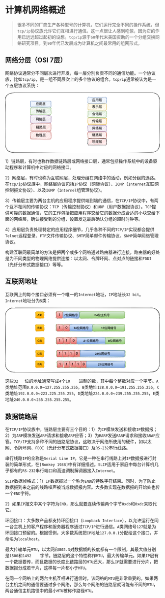 # 计算机网络概述

> 很多不同的厂商生产各种型号的计算机，它们运行完全不同的操作系统，但`tcp/ip`协议族允许它们互相进行通信。这一点很让人感到吃惊，因为它的作用已远远超过起初的设想。`tcp/ip`源于`60`年代末美国资助的一个分组交换网络研究项目，到`90`年代已发展成为计算机之间最常用的组网形式。

## 网络分层（OSI 7层）

网络协议通常分不同层次进行开发，每一层分别负责不同的通信功能。一个协议族，比如`tcp/ip`，是一组不同层次上的多个协议的组合。`tcp/ip`通常被认为是一个五层协议系统：

![network-layer](./reference-media/network-layer.png)

1）链路层，有时也称作数据链路层或网络接口层，通常包括操作系统中的设备驱动程序和计算机中对应的网络接口。

2）网络层，有时也称为互联网层，处理分组在网络中的活动，例如分组的选路。在`tcp/ip`协议族中，网络层协议包括`IP`协议（网际协议）、`ICMP`（`Internet`互联网控制报文协议）、以及`IGMP`（`Internel`组管理协议）。

3）传输层主要为两台主机的应用程序提供端到端的通信，在`TCP/IP`协议中，有两个互不相同的传输协议：`TCP`（传输控制协议）和`UDP`（用户数据报协议）。`TCP`提供可靠的数据通信，它的工作包括把应用程序交给它的数据分成合适的小块交给下面的网络层，确认接受到的分组，设置发送最后确认分组的超时时钟等。

4）应用层负责处理特定的应用程序细节，几乎各种不同的`TCP/IP`实现都会提供`Telnet`远程登录、`FTP`文件传输协议、`SMTP`简单邮件传输协议、`SNMP`简单网络管理协议。

构建互联网最简单的方法是把两个或多个网络通过路由器进行连接，路由器的好处是为不同类型的物理网络提供连接：以太网、令牌环网、点对点的链接和`FDDI`（光纤分布式数据接口）等等。

## 互联网地址

互联网上的每个接口必须有一个唯一的`Internet`地址，`IP`地址长`32 bit`。`Internet`地址分为`5`类：

![ip-structure](./reference-media/ip-structure.png)

这些`32	`位的地址通常写成`4`个`10	`进制的数，其中每个整数对应一个字节。`A`类地址范围`0.0.0.0`~`127.255.255,255`，`B`类地址`128.0.0.0`~`191.255.255.255`，`C`类地址`192.0.0.0`~`223.225.255.255`，`D`类地址`224.0.0.0`~`239.255.255.255`，`E`类地址`240.0.0.0`~`255.255.255.255`。

## 数据链路层

在`TCP/IP`协议族中，链路层主要有三个目的：1）为`IP`模块发送和接收`IP`数据报；2）为`ARP`模块发送`ARP`请求和接收`ARP`应答；3）为`RARP`发送`RARP`请求和接收`ARAP`应答。`TCP/IP`支持多种不同的链路层协议，这取决于网络所使用的硬件，如以太网、令牌环网、`FDDI`（光纤分布式数据接口）及`RS-232`串行线路。

串行线路`IP`的全称是`Serial Line IP`。它是一种在串行线路上对`IP`数据报进行封装的简单形式，在`[Romkey 1988]`中有详细描述。`SLIP`适用于家庭中每台计算机几乎都有的`RS-232`串行端口和高速调制解调器接入`Internet`。

`SLIP`数据帧格式：1）`IP`数据报以一个称为`END`的特殊字符结束。同时，为了防止数据报到来之前的线路噪声被当成数据报内容。大多数实现在数据报的开始处也传一个`END`字符。

2）如果`IP`报文中某个字符为`END`，那么就要连续传输两个字节`0xdb`和`0xdc`来取代它。

环回接口：大多数产品都支持环回接口（`Loopback Interface`），以允许运行在同一台主机上的客户程序和服务器程序通过`TCP/IP`进行通信。`A`类网络号`127`就是为环回接口预留的。根据惯例，大多数系统把`IP`地址`127.0.0.1`分配给这个接口，并命名为`localhost`。

最大传输单元`MTU`，以太网和`802.3`对数据帧的长度都有一个限制，其最大值分别是`1500`和`1492	`字节。链路层的这个特性称作`MTU`，最大传输单元。如果`IP`层有一个数据要传，而且数据的长度比链路层的`MTU`还大，那么`IP`就需要进行分片，把数据报分成若干片，这样每一片都小于`MTU`。

在同一个网络上的两台主机互相进行通信时，该网络的`MTU`是非常重要的。如果两台主机之间的通信要通过多个网络，那么每个网络的链路层就可能有不同的`MTU`，两台通信主机路径中的最小`MTU`被称作路径`MTU`。

